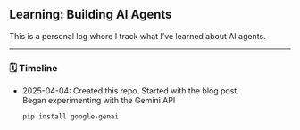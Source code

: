 ## Learning: Building AI Agents

This is a personal log where I track what I’ve learned about AI agents.

---

### 🗓 Timeline

- 2025-04-04: Created this repo. Started with the blog post.  
Began experimenting with the Gemini API   
  ```
  pip install google-genai
  ```
